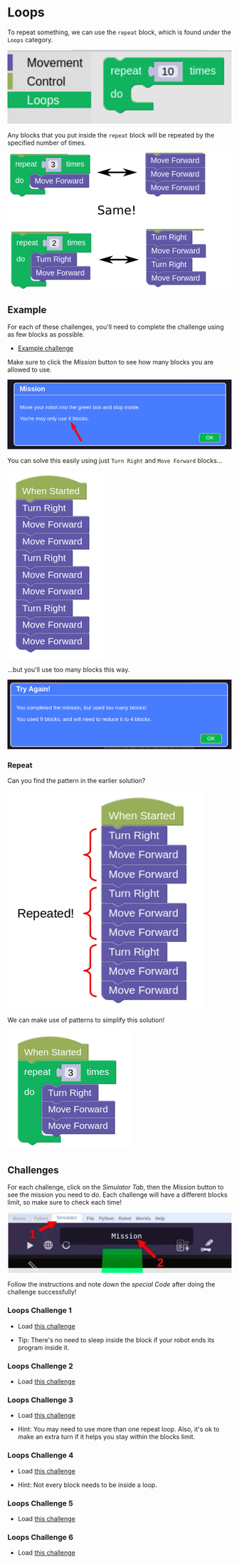 # Loops

To repeat something, we can use the `repeat` block, which is found under the `Loops` category.

![](images/loopsRepeat.webp)

Any blocks that you put inside the `repeat` block will be repeated by the specified number of times.

![](images/repeatExample.webp)

## Example

For each of these challenges, you'll need to complete the challenge using as few blocks as possible.

- [Example challenge](https://gears.aposteriori.com.sg/index.html?worldJSON=https%3A%2F%2Ffiles.aposteriori.com.sg%2Fget%2Ftf8wy6qAVo.json&filterBlocksJSON=https%3A%2F%2Ffiles.aposteriori.com.sg%2Fget%2FESbF3weeEV.json&worldScripts=challenges_basic)

Make sure to click the *Mission* button to see how many blocks you are allowed to use.

![](images/blocksLimit.webp)

You can solve this easily using just `Turn Right` and `Move Forward` blocks...

![](images/loops0Solution.webp)

...but you'll use too many blocks this way.

![](images/exceededBlocksLimit.webp)

### Repeat

Can you find the pattern in the earlier solution?

![](images/loops0RepeatedBlocks.webp)

We can make use of patterns to simplify this solution!

![](images/loops0Solution2.webp)


## Challenges

For each challenge, click on the *Simulator Tab*, then the *Mission* button to see the mission you need to do.
Each challenge will have a different blocks limit, so make sure to check each time!

![](images/checkMission.webp)

Follow the instructions and note down the *special Code* after doing the challenge successfully!

### Loops Challenge 1

- Load [this challenge](https://gears.aposteriori.com.sg/index.html?worldJSON=https%3A%2F%2Ffiles.aposteriori.com.sg%2Fget%2FHqQeiGTXNH.json&filterBlocksJSON=https%3A%2F%2Ffiles.aposteriori.com.sg%2Fget%2FESbF3weeEV.json&worldScripts=challenges_basic)

- Tip: There's no need to sleep inside the block if your robot ends its program inside it.

### Loops Challenge 2

- Load [this challenge](https://gears.aposteriori.com.sg/index.html?worldJSON=https%3A%2F%2Ffiles.aposteriori.com.sg%2Fget%2FjQEycHT6XZ.json&filterBlocksJSON=https%3A%2F%2Ffiles.aposteriori.com.sg%2Fget%2FESbF3weeEV.json&worldScripts=challenges_basic)

### Loops Challenge 3

- Load [this challenge](https://gears.aposteriori.com.sg/index.html?worldJSON=https%3A%2F%2Ffiles.aposteriori.com.sg%2Fget%2FYWYTrrX7Ao.json&filterBlocksJSON=https%3A%2F%2Ffiles.aposteriori.com.sg%2Fget%2FESbF3weeEV.json&worldScripts=challenges_basic)

- Hint: You may need to use more than one repeat loop. Also, it's ok to make an extra turn if it helps you stay within the blocks limit.

### Loops Challenge 4

- Load [this challenge](https://gears.aposteriori.com.sg/index.html?worldJSON=https%3A%2F%2Ffiles.aposteriori.com.sg%2Fget%2FwqEFG9QKzr.json&filterBlocksJSON=https%3A%2F%2Ffiles.aposteriori.com.sg%2Fget%2FESbF3weeEV.json&worldScripts=challenges_basic)

- Hint: Not every block needs to be inside a loop.

### Loops Challenge 5

- Load [this challenge](https://gears.aposteriori.com.sg/index.html?worldJSON=https%3A%2F%2Ffiles.aposteriori.com.sg%2Fget%2Fz386WiC64X.json&filterBlocksJSON=https%3A%2F%2Ffiles.aposteriori.com.sg%2Fget%2FESbF3weeEV.json&worldScripts=challenges_basic)

### Loops Challenge 6

- Load [this challenge](https://gears.aposteriori.com.sg/index.html?worldJSON=https%3A%2F%2Ffiles.aposteriori.com.sg%2Fget%2F9Km3fseepa.json&filterBlocksJSON=https%3A%2F%2Ffiles.aposteriori.com.sg%2Fget%2FESbF3weeEV.json&worldScripts=challenges_basic)
